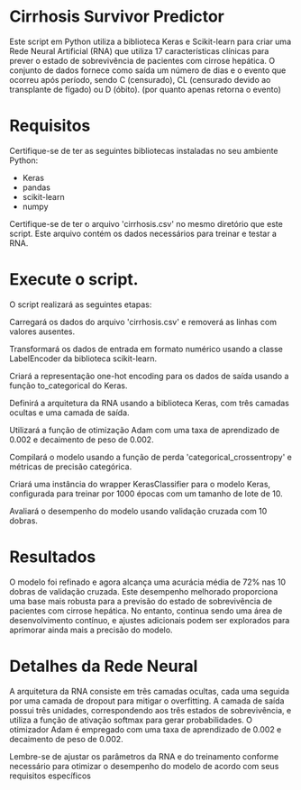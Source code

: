 # Cirrhosis Survivor Predictor

Este script em Python utiliza a biblioteca Keras e Scikit-learn para criar uma Rede Neural Artificial (RNA) que utiliza 17 características clínicas para prever o estado de sobrevivência de pacientes com cirrose hepática. O conjunto de dados fornece como saída um número de dias e o evento que ocorreu após período, sendo C (censurado), CL (censurado devido ao transplante de fígado) ou D (óbito). (por quanto apenas retorna o evento)

# Requisitos
Certifique-se de ter as seguintes bibliotecas instaladas no seu ambiente Python:

- Keras
- pandas
- scikit-learn
- numpy

Certifique-se de ter o arquivo 'cirrhosis.csv' no mesmo diretório que este script. Este arquivo contém os dados necessários para treinar e testar a RNA.

# Execute o script.

O script realizará as seguintes etapas:

Carregará os dados do arquivo 'cirrhosis.csv' e removerá as linhas com valores ausentes.

Transformará os dados de entrada em formato numérico usando a classe LabelEncoder da biblioteca scikit-learn.

Criará a representação one-hot encoding para os dados de saída usando a função to_categorical do Keras.

Definirá a arquitetura da RNA usando a biblioteca Keras, com três camadas ocultas e uma camada de saída.

Utilizará a função de otimização Adam com uma taxa de aprendizado de 0.002 e decaimento de peso de 0.002.

Compilará o modelo usando a função de perda 'categorical_crossentropy' e métricas de precisão categórica.

Criará uma instância do wrapper KerasClassifier para o modelo Keras, configurada para treinar por 1000 épocas com um tamanho de lote de 10.

Avaliará o desempenho do modelo usando validação cruzada com 10 dobras.
#  Resultados
O modelo foi refinado e agora alcança uma acurácia média de 72% nas 10 dobras de validação cruzada. Este desempenho melhorado proporciona uma base mais robusta para a previsão do estado de sobrevivência de pacientes com cirrose hepática. No entanto, continua sendo uma área de desenvolvimento contínuo, e ajustes adicionais podem ser explorados para aprimorar ainda mais a precisão do modelo.

# Detalhes da Rede Neural
A arquitetura da RNA consiste em três camadas ocultas, cada uma seguida por uma camada de dropout para mitigar o overfitting. A camada de saída possui três unidades, correspondendo aos três estados de sobrevivência, e utiliza a função de ativação softmax para gerar probabilidades. O otimizador Adam é empregado com uma taxa de aprendizado de 0.002 e decaimento de peso de 0.002.

Lembre-se de ajustar os parâmetros da RNA e do treinamento conforme necessário para otimizar o desempenho do modelo de acordo com seus requisitos específicos
